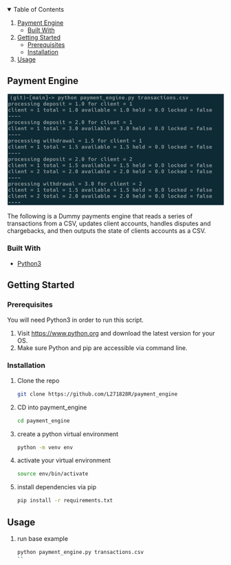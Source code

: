 <!-- TABLE OF CONTENTS -->
<details open="open">
  <summary>Table of Contents</summary>
  <ol>
    <li>
      <a href="#payment-engine">Payment Engine</a>
      <ul>
        <li><a href="#built-with">Built With</a></li>
      </ul>
    </li>
    <li>
      <a href="#getting-started">Getting Started</a>
      <ul>
        <li><a href="#prerequisites">Prerequisites</a></li>
        <li><a href="#installation">Installation</a></li>
      </ul>
    </li>
    <li><a href="#usage">Usage</a></li>
  </ol>
</details>



<!-- ABOUT THE PROJECT -->
## Payment Engine 

![Screenshot](Payment_engine.png)

The following is a Dummy payments engine that reads a series of transactions from a CSV, updates client accounts,
handles disputes and chargebacks, and then outputs the state of clients accounts as a CSV.

### Built With

* [Python3](https://www.python.org)



<!-- GETTING STARTED -->
## Getting Started

### Prerequisites

You will need Python3 in order to run this script.

1. Visit https://www.python.org and download the latest version for your OS.
2. Make sure Python and pip are accessible via command line.

### Installation

1. Clone the repo
   ```sh
   git clone https://github.com/L271828R/payment_engine 
   ```
2. CD into payment_engine 
   ```sh
   cd payment_engine 
   ```
3. create a python virtual environment 
   ```sh
   python -m venv env
   ```
4. activate your virtual environment
   ```sh
   source env/bin/activate 
   ```
5. install dependencies via pip
   ```sh
   pip install -r requirements.txt
   ```
<!-- USAGE EXAMPLES -->
## Usage

1. run base example
   ```sh
   python payment_engine.py transactions.csv
   ``



